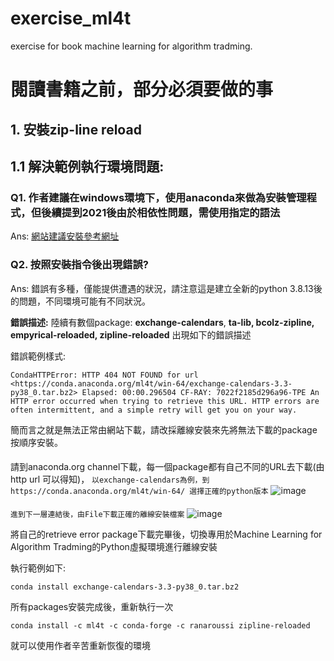 # exercise_ml4t
exercise for book machine learning for algorithm tradming.
# 閱讀書籍之前，部分必須要做的事
## 1. 安裝zip-line reload
## 1.1 解決範例執行環境問題:
### Q1. 作者建議在windows環境下，使用anaconda來做為安裝管理程式，但後續提到2021後由於相依性問題，需使用指定的語法
Ans: [網站建議安裝參考網址](https://github.com/stefan-jansen/zipline-reloaded)

### Q2. 按照安裝指令後出現錯誤?
Ans: 錯誤有多種，僅能提供遭遇的狀況，請注意這是建立全新的python 3.8.13後的問題，不同環境可能有不同狀況。

**錯誤描述:**
陸續有數個package: **exchange-calendars**, **ta-lib, bcolz-zipline, empyrical-reloaded, zipline-reloaded** 出現如下的錯誤描述

錯誤範例樣式:

`CondaHTTPError: HTTP 404 NOT FOUND for url <https://conda.anaconda.org/ml4t/win-64/exchange-calendars-3.3-py38_0.tar.bz2> Elapsed: 00:00.296504 CF-RAY: 7022f2185d296a96-TPE An HTTP error occurred when trying to retrieve this URL. HTTP errors are often intermittent, and a simple retry will get you on your way.`

簡而言之就是無法正常由網站下載，請改採離線安裝來先將無法下載的package按順序安裝。

####
請到anaconda.org channel下載，每一個package都有自己不同的URL去下載(由http url 可以得知)，
`以exchange-calendars為例，到 https://conda.anaconda.org/ml4t/win-64/ 選擇正確的python版本`
![image](https://user-images.githubusercontent.com/30331982/165416879-3dffc903-92dd-4002-9783-a1d135802214.png)

####
`進到下一層連結後，由File下載正確的離線安裝檔案`
![image](https://user-images.githubusercontent.com/30331982/165417020-604758df-4931-44a5-91c6-d0bef2d8618c.png)

將自己的retrieve error package下載完畢後，切換專用於Machine Learning for Algorithm Tradming的Python虛擬環境進行離線安裝

執行範例如下:

`conda install exchange-calendars-3.3-py38_0.tar.bz2`

所有packages安裝完成後，重新執行一次

`conda install -c ml4t -c conda-forge -c ranaroussi zipline-reloaded`

就可以使用作者辛苦重新恢復的環境
